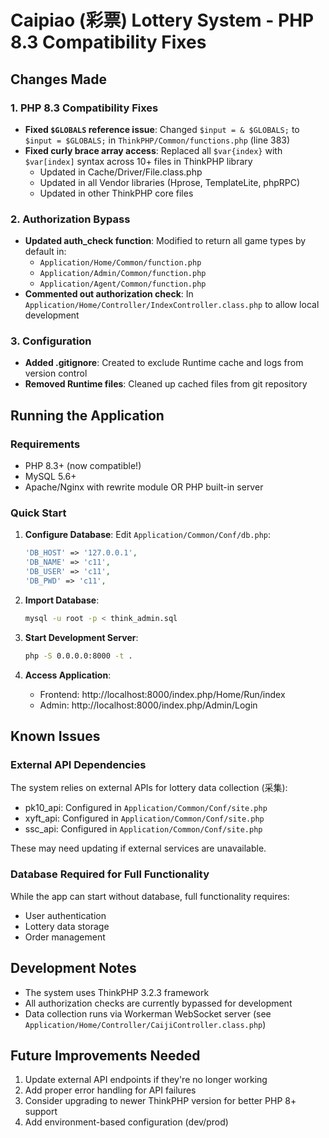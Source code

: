 # Caipiao (彩票) Lottery System - PHP 8.3 Compatibility Fixes

## Changes Made

### 1. PHP 8.3 Compatibility Fixes
- **Fixed `$GLOBALS` reference issue**: Changed `$input = & $GLOBALS;` to `$input = $GLOBALS;` in `ThinkPHP/Common/functions.php` (line 383)
- **Fixed curly brace array access**: Replaced all `$var{index}` with `$var[index]` syntax across 10+ files in ThinkPHP library
  - Updated in Cache/Driver/File.class.php
  - Updated in all Vendor libraries (Hprose, TemplateLite, phpRPC)
  - Updated in other ThinkPHP core files

### 2. Authorization Bypass
- **Updated auth_check function**: Modified to return all game types by default in:
  - `Application/Home/Common/function.php`
  - `Application/Admin/Common/function.php`
  - `Application/Agent/Common/function.php`
- **Commented out authorization check**: In `Application/Home/Controller/IndexController.class.php` to allow local development

### 3. Configuration
- **Added .gitignore**: Created to exclude Runtime cache and logs from version control
- **Removed Runtime files**: Cleaned up cached files from git repository

## Running the Application

### Requirements
- PHP 8.3+ (now compatible!)
- MySQL 5.6+
- Apache/Nginx with rewrite module OR PHP built-in server

### Quick Start

1. **Configure Database**:
   Edit `Application/Common/Conf/db.php`:
   ```php
   'DB_HOST' => '127.0.0.1',
   'DB_NAME' => 'c11',
   'DB_USER' => 'c11',
   'DB_PWD' => 'c11',
   ```

2. **Import Database**:
   ```bash
   mysql -u root -p < think_admin.sql
   ```

3. **Start Development Server**:
   ```bash
   php -S 0.0.0.0:8000 -t .
   ```

4. **Access Application**:
   - Frontend: http://localhost:8000/index.php/Home/Run/index
   - Admin: http://localhost:8000/index.php/Admin/Login

## Known Issues

### External API Dependencies
The system relies on external APIs for lottery data collection (采集):
- pk10_api: Configured in `Application/Common/Conf/site.php`
- xyft_api: Configured in `Application/Common/Conf/site.php`
- ssc_api: Configured in `Application/Common/Conf/site.php`

These may need updating if external services are unavailable.

### Database Required for Full Functionality
While the app can start without database, full functionality requires:
- User authentication
- Lottery data storage
- Order management

## Development Notes

- The system uses ThinkPHP 3.2.3 framework
- All authorization checks are currently bypassed for development
- Data collection runs via Workerman WebSocket server (see `Application/Home/Controller/CaijiController.class.php`)

## Future Improvements Needed

1. Update external API endpoints if they're no longer working
2. Add proper error handling for API failures
3. Consider upgrading to newer ThinkPHP version for better PHP 8+ support
4. Add environment-based configuration (dev/prod)
